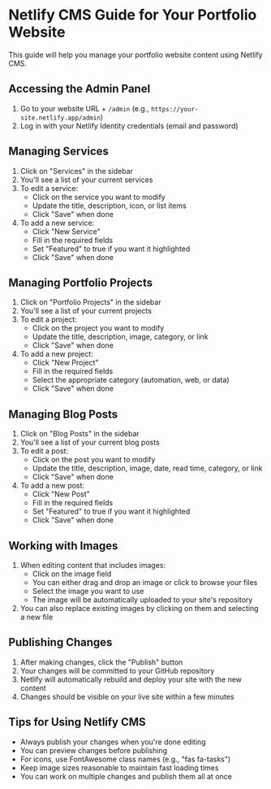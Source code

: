 # Netlify CMS Guide for Your Portfolio Website

This guide will help you manage your portfolio website content using Netlify CMS.

## Accessing the Admin Panel

1. Go to your website URL + `/admin` (e.g., `https://your-site.netlify.app/admin`)
2. Log in with your Netlify Identity credentials (email and password)

## Managing Services

1. Click on "Services" in the sidebar
2. You'll see a list of your current services
3. To edit a service:
   - Click on the service you want to modify
   - Update the title, description, icon, or list items
   - Click "Save" when done
4. To add a new service:
   - Click "New Service"
   - Fill in the required fields
   - Set "Featured" to true if you want it highlighted
   - Click "Save" when done

## Managing Portfolio Projects

1. Click on "Portfolio Projects" in the sidebar
2. You'll see a list of your current projects
3. To edit a project:
   - Click on the project you want to modify
   - Update the title, description, image, category, or link
   - Click "Save" when done
4. To add a new project:
   - Click "New Project"
   - Fill in the required fields
   - Select the appropriate category (automation, web, or data)
   - Click "Save" when done

## Managing Blog Posts

1. Click on "Blog Posts" in the sidebar
2. You'll see a list of your current blog posts
3. To edit a post:
   - Click on the post you want to modify
   - Update the title, description, image, date, read time, category, or link
   - Click "Save" when done
4. To add a new post:
   - Click "New Post"
   - Fill in the required fields
   - Set "Featured" to true if you want it highlighted
   - Click "Save" when done

## Working with Images

1. When editing content that includes images:
   - Click on the image field
   - You can either drag and drop an image or click to browse your files
   - Select the image you want to use
   - The image will be automatically uploaded to your site's repository
2. You can also replace existing images by clicking on them and selecting a new file

## Publishing Changes

1. After making changes, click the "Publish" button
2. Your changes will be committed to your GitHub repository
3. Netlify will automatically rebuild and deploy your site with the new content
4. Changes should be visible on your live site within a few minutes

## Tips for Using Netlify CMS

- Always publish your changes when you're done editing
- You can preview changes before publishing
- For icons, use FontAwesome class names (e.g., "fas fa-tasks")
- Keep image sizes reasonable to maintain fast loading times
- You can work on multiple changes and publish them all at once